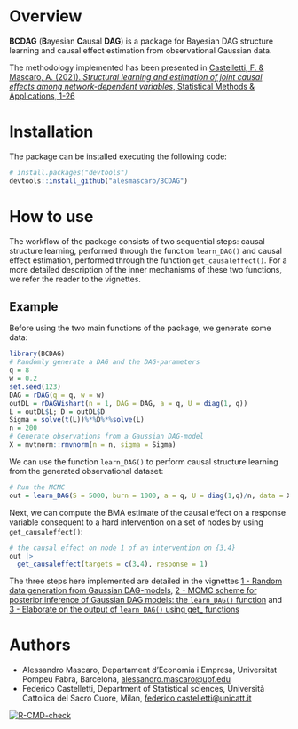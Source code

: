 
<!-- README.md is generated from README.Rmd. Please edit that file -->

# Overview

**BCDAG** (**B**ayesian **C**ausal **DAG**) is a package for Bayesian
DAG structure learning and causal effect estimation from observational
Gaussian data.

The methodology implemented has been presented in [Castelletti, F. &
Mascaro, A. (2021). *Structural learning and estimation of joint causal
effects among network-dependent variables*, Statistical Methods &
Applications,
1-26](https://link.springer.com/article/10.1007/s10260-021-00579-1)

# Installation

The package can be installed executing the following code:

``` r
# install.packages("devtools")
devtools::install_github("alesmascaro/BCDAG")
```

# How to use

The workflow of the package consists of two sequential steps: causal
structure learning, performed through the function `learn_DAG()` and
causal effect estimation, performed through the function
`get_causaleffect()`. For a more detailed description of the inner
mechanisms of these two functions, we refer the reader to the vignettes.

## Example

Before using the two main functions of the package, we generate some
data:

``` r
library(BCDAG)
# Randomly generate a DAG and the DAG-parameters
q = 8
w = 0.2
set.seed(123)
DAG = rDAG(q = q, w = w)
outDL = rDAGWishart(n = 1, DAG = DAG, a = q, U = diag(1, q))
L = outDL$L; D = outDL$D
Sigma = solve(t(L))%*%D%*%solve(L)
n = 200
# Generate observations from a Gaussian DAG-model
X = mvtnorm::rmvnorm(n = n, sigma = Sigma)
```

We can use the function `learn_DAG()` to perform causal structure
learning from the generated observational dataset:

``` r
# Run the MCMC
out = learn_DAG(S = 5000, burn = 1000, a = q, U = diag(1,q)/n, data = X, w = w)
```

Next, we can compute the BMA estimate of the causal effect on a response
variable consequent to a hard intervention on a set of nodes by using
`get_causaleffect()`:

``` r
# the causal effect on node 1 of an intervention on {3,4}
out |>
  get_causaleffect(targets = c(3,4), response = 1)
```

The three steps here implemented are detailed in the vignettes [1 -
Random data generation from Gaussian
DAG-models](https://alesmascaro.github.io/BCDAG/bcdag_generatedata.html),
[2 - MCMC scheme for posterior inference of Gaussian DAG models: the
`learn_DAG()`
function](https://alesmascaro.github.io/BCDAG/bcdag_learnDAG.html) and
[3 - Elaborate on the output of `learn_DAG()` using get\_
functions](https://alesmascaro.github.io/BCDAG/bcdag_getfamily.html)

# Authors

- Alessandro Mascaro, Departament d’Economia i Empresa, Universitat
  Pompeu Fabra, Barcelona, <alessandro.mascaro@upf.edu>
- Federico Castelletti, Department of Statistical sciences, Università
  Cattolica del Sacro Cuore, Milan, <federico.castelletti@unicatt.it>

<!-- badges: start -->

[![R-CMD-check](https://github.com/alesmascaro/BCDAG/workflows/R-CMD-check/badge.svg)](https://github.com/alesmascaro/BCDAG/actions)
<!-- badges: end -->
